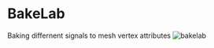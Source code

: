 # BakeLab
Baking differnent signals to mesh vertex attributes
![bakelab](https://user-images.githubusercontent.com/6071298/49094767-d488a880-f288-11e8-8f31-a200a001f35f.png)
